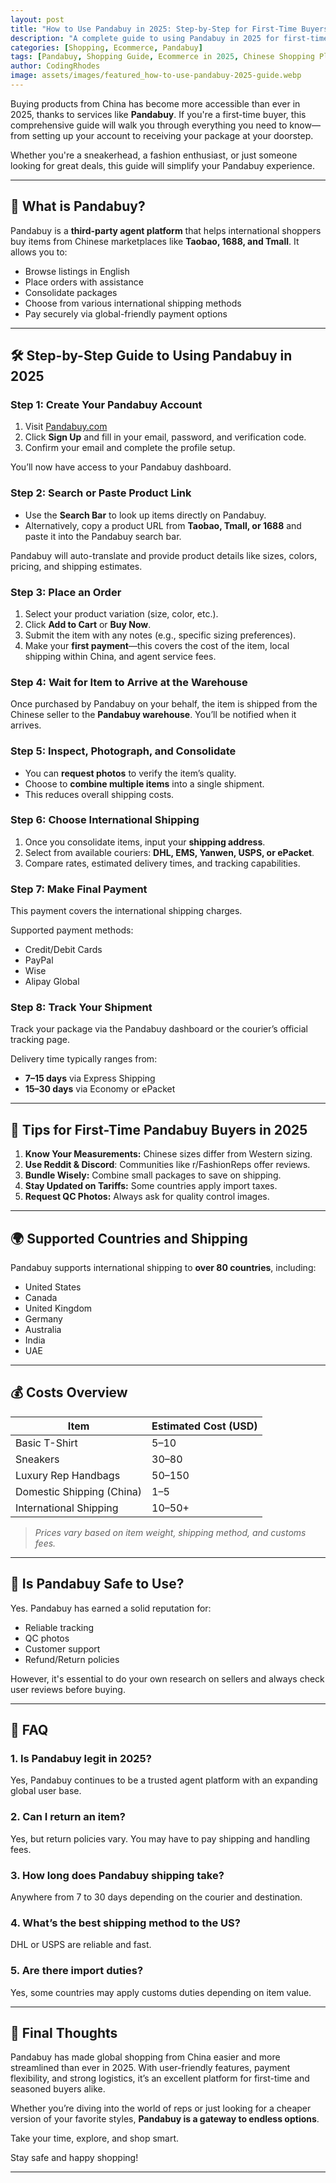 ```yaml
---
layout: post
title: "How to Use Pandabuy in 2025: Step-by-Step for First-Time Buyers"
description: "A complete guide to using Pandabuy in 2025 for first-time buyers. Learn how to register, order, pay, and ship smoothly."
categories: [Shopping, Ecommerce, Pandabuy]
tags: [Pandabuy, Shopping Guide, Ecommerce in 2025, Chinese Shopping Platforms]
author: CodingRhodes
image: assets/images/featured_how-to-use-pandabuy-2025-guide.webp
---
```


Buying products from China has become more accessible than ever in 2025, thanks to services like **Pandabuy**. If you're a first-time buyer, this comprehensive guide will walk you through everything you need to know—from setting up your account to receiving your package at your doorstep.

Whether you're a sneakerhead, a fashion enthusiast, or just someone looking for great deals, this guide will simplify your Pandabuy experience.

---

## 🧭 What is Pandabuy?

Pandabuy is a **third-party agent platform** that helps international shoppers buy items from Chinese marketplaces like **Taobao, 1688, and Tmall**. It allows you to:

- Browse listings in English
- Place orders with assistance
- Consolidate packages
- Choose from various international shipping methods
- Pay securely via global-friendly payment options

---

## 🛠️ Step-by-Step Guide to Using Pandabuy in 2025

### Step 1: Create Your Pandabuy Account

1. Visit [Pandabuy.com](https://www.pandabuy.com)
2. Click **Sign Up** and fill in your email, password, and verification code.
3. Confirm your email and complete the profile setup.

You’ll now have access to your Pandabuy dashboard.

### Step 2: Search or Paste Product Link

- Use the **Search Bar** to look up items directly on Pandabuy.
- Alternatively, copy a product URL from **Taobao, Tmall, or 1688** and paste it into the Pandabuy search bar.

Pandabuy will auto-translate and provide product details like sizes, colors, pricing, and shipping estimates.

### Step 3: Place an Order

1. Select your product variation (size, color, etc.).
2. Click **Add to Cart** or **Buy Now**.
3. Submit the item with any notes (e.g., specific sizing preferences).
4. Make your **first payment**—this covers the cost of the item, local shipping within China, and agent service fees.

### Step 4: Wait for Item to Arrive at the Warehouse

Once purchased by Pandabuy on your behalf, the item is shipped from the Chinese seller to the **Pandabuy warehouse**. You’ll be notified when it arrives.

### Step 5: Inspect, Photograph, and Consolidate

- You can **request photos** to verify the item’s quality.
- Choose to **combine multiple items** into a single shipment.
- This reduces overall shipping costs.

### Step 6: Choose International Shipping

1. Once you consolidate items, input your **shipping address**.
2. Select from available couriers: **DHL, EMS, Yanwen, USPS, or ePacket**.
3. Compare rates, estimated delivery times, and tracking capabilities.

### Step 7: Make Final Payment

This payment covers the international shipping charges.

Supported payment methods:
- Credit/Debit Cards
- PayPal
- Wise
- Alipay Global

### Step 8: Track Your Shipment

Track your package via the Pandabuy dashboard or the courier’s official tracking page.

Delivery time typically ranges from:
- **7–15 days** via Express Shipping
- **15–30 days** via Economy or ePacket

---

## 🎁 Tips for First-Time Pandabuy Buyers in 2025

1. **Know Your Measurements:** Chinese sizes differ from Western sizing.
2. **Use Reddit & Discord**: Communities like r/FashionReps offer reviews.
3. **Bundle Wisely:** Combine small packages to save on shipping.
4. **Stay Updated on Tariffs:** Some countries apply import taxes.
5. **Request QC Photos:** Always ask for quality control images.

---

## 🌍 Supported Countries and Shipping

Pandabuy supports international shipping to **over 80 countries**, including:
- United States
- Canada
- United Kingdom
- Germany
- Australia
- India
- UAE

---

## 💰 Costs Overview

| Item | Estimated Cost (USD) |
|------|----------------------|
| Basic T-Shirt | $5–$10 |
| Sneakers | $30–$80 |
| Luxury Rep Handbags | $50–$150 |
| Domestic Shipping (China) | $1–$5 |
| International Shipping | $10–$50+ |

> *Prices vary based on item weight, shipping method, and customs fees.*

---

## 🧾 Is Pandabuy Safe to Use?

Yes. Pandabuy has earned a solid reputation for:
- Reliable tracking
- QC photos
- Customer support
- Refund/Return policies

However, it's essential to do your own research on sellers and always check user reviews before buying.

---

## 🧠 FAQ

### 1. Is Pandabuy legit in 2025?
Yes, Pandabuy continues to be a trusted agent platform with an expanding global user base.

### 2. Can I return an item?
Yes, but return policies vary. You may have to pay shipping and handling fees.

### 3. How long does Pandabuy shipping take?
Anywhere from 7 to 30 days depending on the courier and destination.

### 4. What’s the best shipping method to the US?
DHL or USPS are reliable and fast.

### 5. Are there import duties?
Yes, some countries may apply customs duties depending on item value.

---

## 🏁 Final Thoughts

Pandabuy has made global shopping from China easier and more streamlined than ever in 2025. With user-friendly features, payment flexibility, and strong logistics, it’s an excellent platform for first-time and seasoned buyers alike.

Whether you’re diving into the world of reps or just looking for a cheaper version of your favorite styles, **Pandabuy is a gateway to endless options**.

Take your time, explore, and shop smart.

Stay safe and happy shopping!

---

